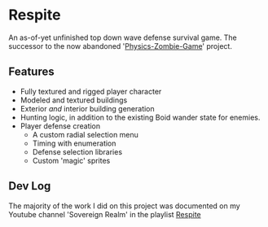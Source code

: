 # Respite
An as-of-yet unfinished top down wave defense survival game. The successor to the now abandoned '[Physics-Zombie-Game](https://github.com/Sove67/Physics-Zombie-Game)' project.

## Features
- Fully textured and rigged player character
- Modeled and textured buildings
- Exterior *and* interior building generation
- Hunting logic, in addition to the existing Boid wander state for enemies.
- Player defense creation
  - A custom radial selection menu
  - Timing with enumeration
  - Defense selection libraries
  - Custom 'magic' sprites

## Dev Log
The majority of the work I did on this project was documented on my Youtube channel 'Sovereign Realm' in the playlist [Respite](https://www.youtube.com/playlist?list=PL314_0jICJf9q3P-g0nuggDUCJBIibraF)
